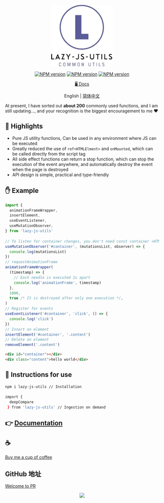 <p align="center">
<img height="200" src="./assets/kv.png" alt="lazy-js-utils">
</p>
<p align="center"><a href="https://www.npmjs.com/package/lazy-js-utils"><img src="https://img.shields.io/npm/v/lazy-js-utils?color=3fb883&amp;label=" alt="NPM version"></a>
<a href="https://www.npmjs.com/package/lazy-js-utils"><img src="https://img.shields.io/npm/dm/lazy-js-utils?style=social" alt="NPM version"></a>
<a href="https://github.com/Simon-He95/lazy-js-utils"><img src="https://img.shields.io/github/stars/Simon-He95/lazy-js-utils?style=social" alt="NPM version"></a>
</p>
<p align="center"><a href="https://lazy-js-utils-docs.netlify.app/">🖥 Docs</a></p>
<p align="center"> English | <a href="./README.md">简体中文</a></p>

At present, I have sorted out <strong>about 200</strong> commonly used functions, and I am still updating..., and your recognition is the biggest encouragement to me :hearts:

## :100: Highlights

- Pure JS utility functions, Can be used in any environment where JS can be executed
- Greatly reduced the use of `ref<HTMLElment>` and `onMounted`, which can be called directly from the script tag
- All side effect functions can return a stop function, which can stop the execution of the event anywhere, and automatically destroy the event when the page is destroyed
- API design is simple, practical and type-friendly

## &#x270B; Example

```js
import {
  animationFrameWrapper,
  insertElement,
  useEventListener,
  useMutationObserver,
} from 'lazy-js-utils'

// To listen for container changes, you don't need const container <HTMLElement>= ref
useMutationObserver('#container', (mutationsList, observer) => {
  console.log(mutationsList)
})
// requestAnimationFrame
animationFrameWrapper(
  (timestamp) => {
    // Each needle is executed 1s apart
    console.log('animationFrame', timestamp)
  },
  1000,
  true /* It is destroyed after only one execution */,
)
// Register for events
useEventListener('#container', 'click', () => {
  console.log('click')
})
// Insert an element
insertElement('#container', '.content')
// Delete an element
removeElement('.content')
```

```html
<div id="container"></div>
<div class="content">hello world</div>
```

## :book: Instructions for use

```bash
npm i lazy-js-utils // Installation

import {
  deepCompare
 } from 'lazy-js-utils' // Ingestion on demand

```

## 👉 [Documentation](http://vitepress.hejian.club/)

## :coffee:

[Buy me a cup of coffee](https://github.com/Simon-He95/sponsor)

## GitHub 地址

[Welcome to PR](https://github.com/Simon-He95/lazy-js-utils)

<p align="center">
  <a href="https://cdn.jsdelivr.net/gh/Simon-He95/lazy-js-utils@master/.github-contributors/Simon-He95_lazy-js-utils.svg">
    <img src="https://cdn.jsdelivr.net/gh/Simon-He95/lazy-js-utils@master/.github-contributors/Simon-He95_lazy-js-utils.svg" />
  </a>
</p>
